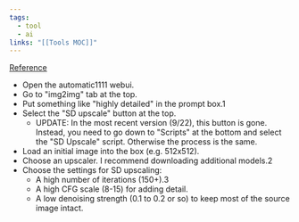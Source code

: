 ```yaml
---
tags:
  - tool
  - ai
links: "[[Tools MOC]]"
---
```

[Reference](https://www.reddit.com/r/StableDiffusion/comments/xkjjf9/upscale_to_huge_sizes_and_add_detail_with_sd/)

- Open the automatic1111 webui.
- Go to "img2img" tab at the top.
- Put something like "highly detailed" in the prompt box.1
- Select the "SD upscale" button at the top.
  - UPDATE: In the most recent version (9/22), this button is gone. Instead, you need to go down to "Scripts" at the bottom and select the "SD Upscale" script. Otherwise the process is the same.
- Load an initial image into the box (e.g. 512x512).
- Choose an upscaler. I recommend downloading additional models.2
- Choose the settings for SD upscaling:
  - A high number of iterations (150+).3
  - A high CFG scale (8-15) for adding detail.
  - A low denoising strength (0.1 to 0.2 or so) to keep most of the source image intact.
